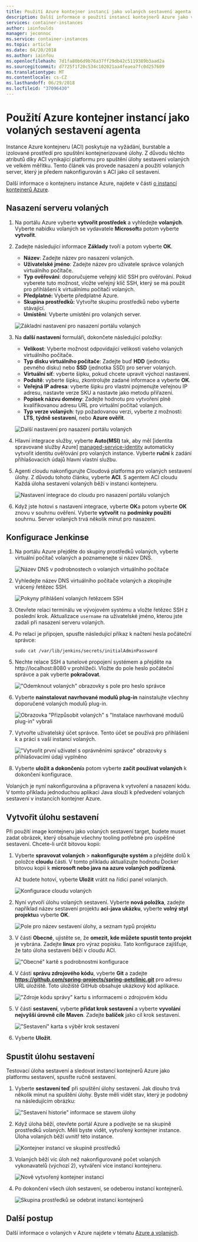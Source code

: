 ```yaml
---
title: Použití Azure kontejner instancí jako volaných sestavení agenta
description: Další informace o použití instancí kontejnerů Azure jako volaných sestavení agenta.
services: container-instances
author: iainfoulds
manager: jeconnoc
ms.service: container-instances
ms.topic: article
ms.date: 04/20/2018
ms.author: iainfou
ms.openlocfilehash: 7d1fa80b6d9b76a37ff29db42c5119389b3aad2a
ms.sourcegitcommit: d7725f1f20c534c102021aa4feaea7fc0d257609
ms.translationtype: MT
ms.contentlocale: cs-CZ
ms.lasthandoff: 06/29/2018
ms.locfileid: "37096430"
---
```

# <a name="use-azure-container-instances-as-a-jenkins-build-agent"></a>Použití Azure kontejner instancí jako volaných sestavení agenta

Instance Azure kontejneru (ACI) poskytuje na vyžádání, burstable a izolované prostředí pro spuštění kontejnerizované úlohy. Z důvodu těchto atributů díky ACI vynikající platformu pro spuštění úlohy sestavení volaných ve velkém měřítku. Tento článek vás provede nasazení a použití volaných server, který je předem nakonfigurován s ACI jako cíl sestavení.

Další informace o kontejneru instance Azure, najdete v části [o instancí kontejnerů Azure][about-aci].

## <a name="deploy-a-jenkins-server"></a>Nasazení serveru volaných

1. Na portálu Azure vyberte **vytvořit prostředek** a vyhledejte **volaných**. Vyberte nabídku volaných se vydavatele **Microsoft**a potom vyberte **vytvořit**.

2. Zadejte následující informace **Základy** tvoří a potom vyberte **OK**.

   - **Název**: Zadejte název pro nasazení volaných.
   - **Uživatelské jméno**: Zadejte název pro uživatele správce volaných virtuálního počítače.
   - **Typ ověřování**: doporučujeme veřejný klíč SSH pro ověřování. Pokud vyberete tuto možnost, vložte veřejný klíč SSH, který se má použít pro přihlášení k virtuálnímu počítači volaných.
   - **Předplatné:** Vyberte předplatné Azure.
   - **Skupina prostředků:** Vytvořte skupinu prostředků nebo vyberte stávající.
   - **Umístění**: Vyberte umístění pro volaných server.

   ![Základní nastavení pro nasazení portálu volaných](./media/container-instances-jenkins/jenkins-portal-01.png)

3. Na **další nastavení** formuláři, dokončete následující položky:

   - **Velikost**: Vyberte možnost odpovídající velikosti vašeho volaných virtuálního počítače.
   - **Typ disku virtuálního počítače**: Zadejte buď **HDD** (jednotku pevného disku) nebo **SSD** (jednotka SSD) pro server volaných.
   - **Virtuální síť**: vyberte šipku, pokud chcete upravit výchozí nastavení.
   - **Podsítě**: vyberte šipku, zkontrolujte zadané informace a vyberte **OK**.
   - **Veřejná IP adresa**: vyberte šipku pro vlastní pojmenujte veřejnou IP adresu, nastavte verze SKU a nastavte jako metodu přiřazení.
   - **Popisek názvu domény**: Zadejte hodnotu pro vytvoření plně kvalifikovanou adresu URL pro virtuální počítač volaných.
   - **Typ verze volaných**: typ požadovanou verzi, vyberte z možností: **LTS**, **týdně sestavení**, nebo **Azure ověřit**.

   ![Další nastavení pro nasazení portálu volaných](./media/container-instances-jenkins/jenkins-portal-02.png)

4. Hlavní integrace služby, vyberte **Auto(MSI)** tak, aby měl [identita spravované služby Azure] [ managed-service-identity] automaticky vytvořit identitu ověřování pro volaných instance. Vyberte **ruční** k zadání přihlašovacích údajů hlavní vlastní službu.

5. Agenti cloudu nakonfigurujte Cloudová platforma pro volaných sestavení úlohy. Z důvodu tohoto článku, vyberte **ACI**. S agentem ACI cloudu Každá úloha sestavení volaných běží v instanci kontejneru.

   ![Nastavení integrace do cloudu pro nasazení portálu volaných](./media/container-instances-jenkins/jenkins-portal-03.png)

6. Když jste hotovi s nastavení integrace, vyberte **OK**a potom vyberte **OK** znovu v souhrnu ověření. Vyberte **vytvořit** na **podmínky použití** souhrnu. Server volaných trvá několik minut pro nasazení.

## <a name="configure-jenkins"></a>Konfigurace Jenkinse

1. Na portálu Azure přejděte do skupiny prostředků volaných, vyberte virtuální počítač volaných a poznamenejte si název DNS.

   ![Název DNS v podrobnostech o volaných virtuálního počítače](./media/container-instances-jenkins/jenkins-portal-fqdn.png)

2. Vyhledejte název DNS virtuálního počítače volaných a zkopírujte vrácený řetězec SSH.

   ![Pokyny přihlášení volaných řetězcem SSH](./media/container-instances-jenkins/jenkins-portal-04.png)

3. Otevřete relaci terminálu ve vývojovém systému a vložte řetězec SSH z poslední krok. Aktualizace `username` na uživatelské jméno, kterou jste zadali při nasazení serveru volaných.

4. Po relaci je připojen, spusťte následující příkaz k načtení hesla počáteční správce:

   ```
   sudo cat /var/lib/jenkins/secrets/initialAdminPassword
   ```

5. Nechte relace SSH a tunelové propojení systémem a přejděte na http://localhost:8080 v prohlížeči. Vložte do pole heslo počáteční správce a pak vyberte **pokračovat**.

   !["Odemknout volaných" obrazovky s pole pro heslo správce](./media/container-instances-jenkins/jenkins-portal-05.png)

6. Vyberte **nainstalovat navrhované modulů plug-in** nainstalujte všechny doporučené volaných modulů plug-in.

   ![Obrazovka "Přizpůsobit volaných" s "Instalace navrhované modulů plug-in" vybrali](./media/container-instances-jenkins/jenkins-portal-06.png)

7. Vytvořte uživatelský účet správce. Tento účet se používá pro přihlášení k a práci s vaší instancí volaných.

   !["Vytvořit první uživatel s oprávněními správce" obrazovky s přihlašovacími údaji vyplněno](./media/container-instances-jenkins/jenkins-portal-07.png)

8. Vyberte **uložit a dokončení**a potom vyberte **začít používat volaných** k dokončení konfigurace.

Volaných je nyní nakonfigurována a připravena k vytvoření a nasazení kódu. V tomto příkladu jednoduchou aplikaci Java slouží k předvedení volaných sestavení v instancích kontejner Azure.

## <a name="create-a-build-job"></a>Vytvořit úlohu sestavení

Při použití image kontejneru jako volaných sestavení target, budete muset zadat obrázek, který obsahuje všechny tooling potřebné pro úspěšné sestavení. Chcete-li určit bitovou kopii:

1. Vyberte **spravovat volaných** > **nakonfigurujte systém** a přejděte dolů k položce **cloudu** části. V tomto příkladu aktualizujte hodnotu Docker bitovou kopii k **microsoft nebo java na azure volaných podřízená**.

   Až budete hotoví, vyberte **Uložit** vrátit na řídicí panel volaných.

   ![Konfigurace cloudu volaných](./media/container-instances-jenkins/jenkins-aci-image.png)

2. Nyní vytvoří úlohu volaných sestavení. Vyberte **nová položka**, zadejte například název sestavení projektu **aci-java ukázku**, vyberte **volný styl projektu**a vyberte **OK**.

   ![Pole pro název sestavení úlohy, a seznam typů projektu](./media/container-instances-jenkins/jenkins-new-job.png)

3. V části **Obecné**, ujistěte se, že **omezit, kde můžete spustit tento projekt** je vybrána. Zadejte **linux** pro výraz popisku. Tato konfigurace zajišťuje, že tato úloha sestavení běží v cloudu ACI.

   !["Obecné" kartě s podrobnostmi konfigurace](./media/container-instances-jenkins/jenkins-job-01.png)

4. V části **správu zdrojového kódu**, vyberte **Git** a zadejte **https://github.com/spring-projects/spring-petclinic.git** pro adresu URL úložiště. Toto úložiště GitHub obsahuje ukázkový kód aplikace.

   !["Zdroje kódu správy" kartu s informacemi o zdrojovém kódu](./media/container-instances-jenkins/jenkins-job-02.png)

5. V části **sestavení**, vyberte **přidat krok sestavení** a vyberte **vyvolání nejvyšší úrovně cíle Maven**. Zadejte **balíček** jako cíl krok sestavení.

   !["Sestavení" karta s výběr krok sestavení](./media/container-instances-jenkins/jenkins-job-03.png)

6. Vyberte **Uložit**.

## <a name="run-the-build-job"></a>Spustit úlohu sestavení

Testovací úloha sestavení a sledovat instancí kontejnerů Azure jako platformu sestavení, spusťte ručně sestavení.

1. Vyberte **sestavení teď** při spuštění úlohy sestavení. Jak dlouho trvá několik minut na spuštění úlohy. Byste měli vidět stav, který je podobný na následujícím obrázku:

   !["Sestavení historie" informace se stavem úlohy](./media/container-instances-jenkins/jenkins-job-status.png)

2. Když úloha běží, otevřete portál Azure a podívejte se na skupině prostředků volaných. Měli byste vidět, vytvořený kontejner instance. Úloha volaných běží uvnitř této instance.

   ![Kontejner instancí ve skupině prostředků](./media/container-instances-jenkins/jenkins-aci.png)

3. Volaných běží víc úloh než nakonfigurované počet volaných vykonavatelů (výchozí 2), vytváření více instancí kontejneru.

   ![Nově vytvořený kontejner instancí](./media/container-instances-jenkins/jenkins-aci-multi.png)

4. Po dokončení všech úloh sestavení, se odeberou instancí kontejnerů.

   ![Skupina prostředků se odebrat instancí kontejnerů](./media/container-instances-jenkins/jenkins-aci-none.png)

## <a name="next-steps"></a>Další postup

Další informace o volaných v Azure najdete v tématu [Azure a volaných][jenkins-azure].

<!-- LINKS - internal -->
[about-aci]: ./container-instances-overview.md
[jenkins-azure]: ../jenkins/overview.md
[managed-service-identity]: ../active-directory/managed-service-identity/overview.md